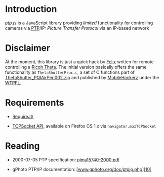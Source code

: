 Introduction
============

*ptp.js* is a JavaScript library providing *limited* functionality for
controlling cameras via [PTP][1]/IP: *Picture Transfer Protocol* via an
IP-based network


Disclaimer
==========

At the moment, this library is just a quick hack by [Felix][3] written for
remote controlling a [Ricoh Theta][2]. The initial version basically offers the
same functionality as `ThetaShutterProc.c`, a set of C functions part of
[ThetaShutter_PQIAirPen002.zip][6] and published by [MobileHackerz][4] under
the [WTPFL][5].


Requirements
============

  * [RequireJS][7]

  * [TCPSocket API][8], available on Firefox OS 1.x via `navigator.mozTCPSocket`


Reading
=======

  * 2000-07-05 PTP specification: [pima15740-2000.pdf][9]

  * gPhoto PTP/IP documentation: [www.gphoto.org/doc/ptpip.php][10]

[1]: http://en.wikipedia.org/wiki/Picture_Transfer_Protocol
[2]: http://en.wikipedia.org/wiki/Ricoh
[3]: mailto:felix.klee@inka.de
[4]: http://mobilehackerz.jp/contents/Review/RICOH_THETA
[5]: http://www.wtfpl.net/txt/copying/
[6]: http://mobilehackerz.jp/contents?plugin=attach&pcmd=info&file=ThetaShutter_PQIAirPen002.zip&refer=Review%2FRICOH_THETA%2FRemote
[7]: http://requirejs.org/
[8]: https://developer.mozilla.org/en-US/docs/WebAPI/TCP_Socket
[9]: http://people.ece.cornell.edu/land/courses/ece4760/FinalProjects/f2012/jmv87/site/files/pima15740-2000.pdf
[10]: http://www.gphoto.org/doc/ptpip.php
